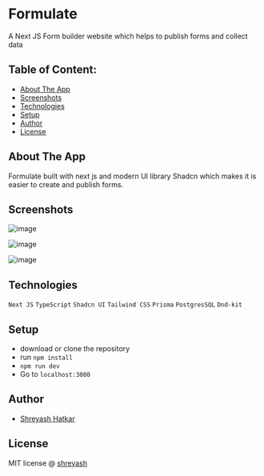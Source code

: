 # Formulate
A Next JS Form builder website which helps to publish forms and collect data

## Table of Content:

- [About The App](#about-the-app)
- [Screenshots](#screenshots)
- [Technologies](#technologies)
- [Setup](#setup)
- [Author](#author)
- [License](#license)

## About The App
Formulate built with next js and modern UI library Shadcn which makes it is easier to create and publish forms.

## Screenshots
![image](https://github.com/ShreyashHatkar/Formulate/assets/90668713/2d3c1013-efb2-4623-a0fe-e26cf66a27ba)


![image](https://github.com/ShreyashHatkar/Formulate/assets/90668713/da41d50b-23b5-40b5-bf14-72b9acc5cbb6)


![image](https://github.com/ShreyashHatkar/Formulate/assets/90668713/8fd8519b-d3d8-48aa-b06f-7498952f28cc)


## Technologies
`Next JS` `TypeScript` `Shadcn UI` `Tailwind CSS` `Prisma` `PostgresSQL` `Dnd-kit`

## Setup
- download or clone the repository
- run `npm install`
- `npm run dev`
- Go to `localhost:3000`

## Author
- [Shreyash Hatkar](https://www.linkedin.com/in/shreyash-hatkar-9510bb225/)


## License
MIT license @ [shreyash](shreyash101.netlify.app)
